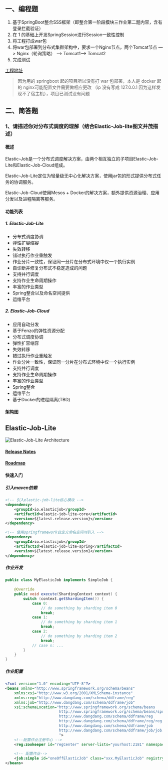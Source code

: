 ## 一、编程题

1. 基于SpringBoot整合SSS框架（即整合第一阶段模块三作业第二题内容，含有登录拦截验证）
2. 在 1 的基础上开发SpringSession进行Session一致性控制
3. 将工程打成war包
4. 将war包部署到分布式集群架构中，要求一个Nginx节点，两个Tomcat节点
      —> Nginx（轮询策略） —> Tomcat1—> Tomcat2
5. 完成测试

[工程地址](https://github.com/decaMinCow/homework/tree/master/Step3/sss) 
> 因为用的 springboot 起的项目所以没有打 war 包部署，本人是 docker 起的 nginx可能配置文件需要做相应更改 （ip 没有写成 127.0.0.1 因为这样发现不了宿主机），项目已测试没有问题

## 二、简答题

### 1、请描述你对分布式调度的理解（结合Elastic-Job-lite图文并茂描述）

#### 概述

Elastic-Job是一个分布式调度解决方案，由两个相互独立的子项目Elastic-Job-Lite和Elastic-Job-Cloud组成。

Elastic-Job-Lite定位为轻量级无中心化解决方案，使用jar包的形式提供分布式任务的协调服务。

Elastic-Job-Cloud使用Mesos + Docker的解决方案，额外提供资源治理、应用分发以及进程隔离等服务。

#### 功能列表

##### 1. Elastic-Job-Lite

* 分布式调度协调
* 弹性扩容缩容
* 失效转移
* 错过执行作业重触发
* 作业分片一致性，保证同一分片在分布式环境中仅一个执行实例
* 自诊断并修复分布式不稳定造成的问题
* 支持并行调度
* 支持作业生命周期操作
* 丰富的作业类型
* Spring整合以及命名空间提供
* 运维平台

##### 2. Elastic-Job-Cloud
* 应用自动分发
* 基于Fenzo的弹性资源分配
* 分布式调度协调
* 弹性扩容缩容
* 失效转移
* 错过执行作业重触发
* 作业分片一致性，保证同一分片在分布式环境中仅一个执行实例
* 支持并行调度
* 支持作业生命周期操作
* 丰富的作业类型
* Spring整合
* 运维平台
* 基于Docker的进程隔离(TBD)

#### 架构图

## Elastic-Job-Lite

![Elastic-Job-Lite Architecture](http://elasticjob.io/docs/elastic-job-lite/img/architecture/elastic_job_lite.png)


#### [Release Notes](https://github.com/elasticjob/elastic-job/releases)

#### [Roadmap](ROADMAP.md)

#### 快速入门

##### 引入maven依赖

```xml
<!-- 引入elastic-job-lite核心模块 -->
<dependency>
    <groupId>io.elasticjob</groupId>
    <artifactId>elastic-job-lite-core</artifactId>
    <version>${latest.release.version}</version>
</dependency>

<!-- 使用springframework自定义命名空间时引入 -->
<dependency>
    <groupId>io.elasticjob</groupId>
    <artifactId>elastic-job-lite-spring</artifactId>
    <version>${latest.release.version}</version>
</dependency>
```

##### 作业开发

```java
public class MyElasticJob implements SimpleJob {
    
    @Override
    public void execute(ShardingContext context) {
        switch (context.getShardingItem()) {
            case 0: 
                // do something by sharding item 0
                break;
            case 1: 
                // do something by sharding item 1
                break;
            case 2: 
                // do something by sharding item 2
                break;
            // case n: ...
        }
    }
}
```

##### 作业配置

```xml
<?xml version="1.0" encoding="UTF-8"?>
<beans xmlns="http://www.springframework.org/schema/beans"
    xmlns:xsi="http://www.w3.org/2001/XMLSchema-instance"
    xmlns:reg="http://www.dangdang.com/schema/ddframe/reg"
    xmlns:job="http://www.dangdang.com/schema/ddframe/job"
    xsi:schemaLocation="http://www.springframework.org/schema/beans
                        http://www.springframework.org/schema/beans/spring-beans.xsd
                        http://www.dangdang.com/schema/ddframe/reg
                        http://www.dangdang.com/schema/ddframe/reg/reg.xsd
                        http://www.dangdang.com/schema/ddframe/job
                        http://www.dangdang.com/schema/ddframe/job/job.xsd
                        ">
    <!--配置作业注册中心 -->
    <reg:zookeeper id="regCenter" server-lists="yourhost:2181" namespace="dd-job" base-sleep-time-milliseconds="1000" max-sleep-time-milliseconds="3000" max-retries="3" />
    
    <!-- 配置作业-->
    <job:simple id="oneOffElasticJob" class="xxx.MyElasticJob" registry-center-ref="regCenter" cron="0/10 * * * * ?" sharding-total-count="3" sharding-item-parameters="0=A,1=B,2=C" />
</beans>
```